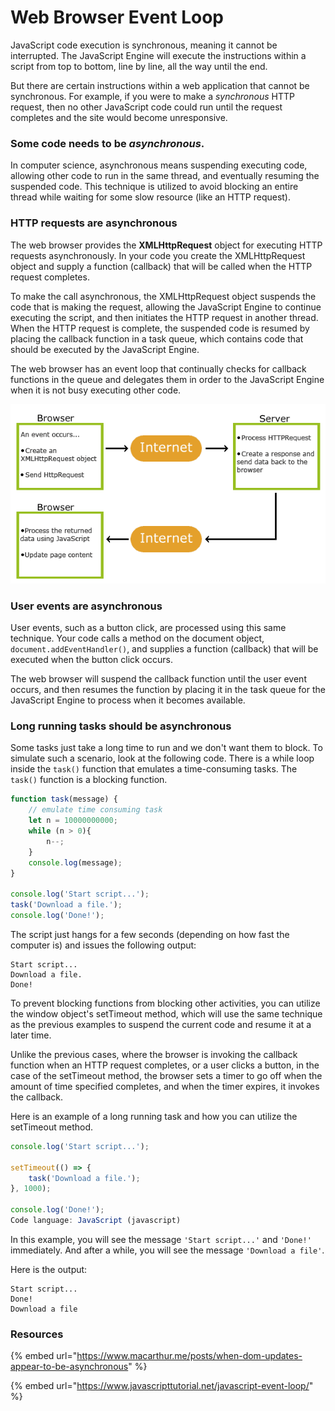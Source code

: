 # Web Browser Event Loop

JavaScript code execution is synchronous, meaning it cannot be interrupted. The JavaScript Engine will execute the instructions within a script from top to bottom, line by line, all the way until the end.

But there are certain instructions within a web application that cannot be synchronous.  For example, if you were to make a _synchronous_ HTTP request, then no other JavaScript code could run until the request completes and the site would become unresponsive. 

### Some code needs to be _asynchronous_.

In computer science, asynchronous means suspending executing code, allowing other code to run in the same thread, and eventually resuming the suspended code. This technique is utilized to avoid blocking an entire thread while waiting for some slow resource \(like an HTTP request\).

### HTTP requests are asynchronous

The web browser provides the **XMLHttpRequest** object for executing HTTP requests asynchronously.  In your code you create the XMLHttpRequest object and supply a function \(callback\) that will be called when the HTTP request completes. 

To make the call asynchronous, the XMLHttpRequest object suspends the code that is making the request, allowing the JavaScript Engine to continue executing the script, and then initiates the HTTP request in another thread. When the HTTP request is complete, the suspended code is resumed by placing the callback function in a task queue, which contains code that should be executed by the JavaScript Engine.

The web browser has an event loop that continually checks for callback functions in the queue and delegates them in order to the JavaScript Engine when it is not busy executing other code.

![](../.gitbook/assets/image%20%28156%29.png)

### User events are asynchronous

User events, such as a button click, are processed using this same technique. Your code calls a method on the document object, `document.addEventHandler()`, and supplies a function \(callback\) that will be executed when the button click occurs. 

The web browser will suspend the callback function until the user event occurs, and then resumes the function by placing it in the task queue for the JavaScript Engine to process when it becomes available.

### Long running tasks should be asynchronous

Some tasks just take a long time to run and we don't want them to block. To simulate such a scenario, look at the following code. There is a while loop inside the `task()` function that emulates a time-consuming tasks. The `task()` function is a blocking function.

```javascript
function task(message) {
    // emulate time consuming task
    let n = 10000000000;
    while (n > 0){
        n--;
    }
    console.log(message);
}

console.log('Start script...');
task('Download a file.');
console.log('Done!');
```

The script just hangs for a few seconds \(depending on how fast the computer is\) and issues the following output:

```text
Start script...
Download a file.
Done!
```

To prevent blocking functions from blocking other activities, you can utilize the window object's setTimeout method, which will use the same technique as the previous examples to suspend the current code and resume it at a later time.  

Unlike the previous cases, where the browser is invoking the callback function when an HTTP request completes, or a user clicks a button, in the case of the setTimeout method, the browser sets a timer to go off when the amount of time specified completes, and when the timer expires, it invokes the callback.

Here is an example of a long running task and how you can utilize the setTimeout method.

```javascript
console.log('Start script...');

setTimeout(() => {
    task('Download a file.');
}, 1000);

console.log('Done!');
Code language: JavaScript (javascript)
```

In this example, you will see the message `'Start script...'` and `'Done!'` immediately. And after a while, you will see the message `'Download a file'`.

Here is the output:

```text
Start script...
Done!
Download a file
```

### 

### Resources

{% embed url="https://www.macarthur.me/posts/when-dom-updates-appear-to-be-asynchronous" %}

{% embed url="https://www.javascripttutorial.net/javascript-event-loop/" %}

